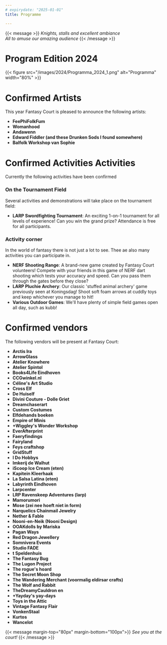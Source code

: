 ```yaml
---
# expirydate: "2025-01-01"
title: Programme

---
```


{{< message >}}
 _Knights, stalls and excellent ambiance_\
_All to amuse our amazing audience_
{{< /message >}}

# Program Edition 2024
{{< figure src="/images/2024/Programma_2024_1.png" alt="Programma" width="80%" >}}


# Confirmed Artists
This year Fantasy Court is pleased to announce the following artists: 
- **FeePhiFolkFum** 
- **Womanhood** 
- **Andawenn** 
- **Edward Fiddler (and these Drunken Sods I found somewhere)** 
- **Balfolk Workshop van Sophie** 

# Confirmed Activities Activities

Currently the following activities have been confirmed

### On the Tournament Field
Several activities and demonstrations will  take place on the tournament field:
- **LARP Swordfighting Tournament**: An exciting 1-on-1 tournament for all levels of experience! Can you win the grand prize? Attendance is free for all participants.

### Activity corner
In the world of fantasy there is not just a lot to see. Thee ae also many activities you can participate in.
- **NERF Shooting Range**: A brand-new game created by Fantasy Court volunteers! Compete with your friends in this game of NERF dart shooting which tests your accuracy and speed. Can you pass them through the gates before they close?
- **LARP Pluchie Archery**: Our classic 'stuffed animal archery' game previously seen at Koningsdag! Shoot soft foam arrows at cuddly toys and keep whichever you manage to hit!
- **Various Outdoor Games**: We'll have plenty of simple field games open all day, such as kubb!


# Confirmed vendors
<!-- Currently the vendor applications are open. You can find more information on the [vendor page]({{< ref "/standhouders" >}}).

Once we have confirmed vendors you can find them here. -->
The following vendors will be present at Fantasy Court:
- **Arctis Ira**
- **ArrowGlass**
- **Atelier Knowhere**
- **Atelier Spintol**
- **Books4Life Eindhoven**
- **CCGwinkel.nl**
- **Céline's Art Studio**
- **Cross Elf**
- **De Huiself**
- **Divini Couture - Dolle Griet**
- **Dreamchaserart**
- **Custom Costumes**
- **Elfdehands boeken**
- **Empire of Minis**
- **\+Wiggley's Wonder Workshop**
- **EverAfterprint**
- **Faeryfindings**
- **Fairyland**
- **Feys craftshop**
- **GridStuff**
- **I Do Hobbys**
- **Imkerij de Walhut**
- **iScoop Ice Cream (eten)**
- **Kapitein Kleerhaak**
- **La Salsa Latina (eten)**
- **Labyrinth Eindhoven**
- **Larpcenter**
- **LRP Ravenskeep Adventures (larp)**
- **Mamorumori**
- **Mose (zei nee hoeft niet in form)**
- **Narquelics Chainmail Jewelry**
- **Nether & Fable**
- **Nooni-en-Neik  (Nooni Design)**
- **OOAKdolls by Mariska**
- **Pagan Ways**
- **Red Dragon Jewellery**
- **Somnivera Events**
- **Studio FADE**
- **t Speldenhuis**
- **The Fantasy Bug**
- **The Lugon Project**
- **The rogue's hoard**
- **The Secret Moon Shop**
- **The Wandering Merchant (voormalig eldirsar crafts)**
- **The Wolf and Rabbit**
- **TheDreamyCauldron en**
- **\+Yayday's yay-days**
- **Toys in the Attic**
- **Vintage Fantasy Flair**
- **VonkenStaal**
- **Kurtos**
- **Wancelot**<!-- [TO DO: vendor list] -->

{{< message margin-top="80px" margin-bottom="100px">}}
_See you at the court!_
{{< /message >}}


